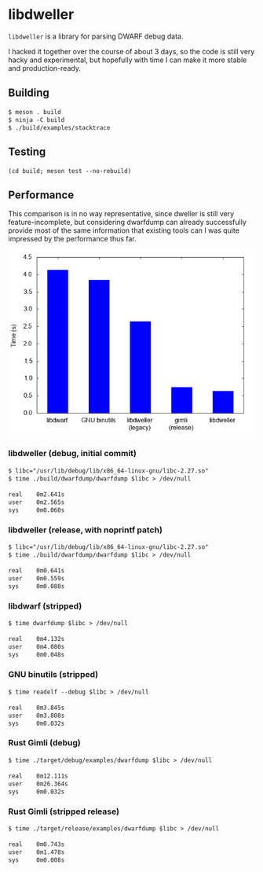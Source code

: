 # libdweller

`libdweller` is a library for parsing DWARF debug data.

I hacked it together over the course of about 3 days, so the code is still
very hacky and experimental, but hopefully with time I can make it more
stable and production-ready.

## Building

```
$ meson . build
$ ninja -C build
$ ./build/examples/stacktrace
```

## Testing

```
(cd build; meson test --no-rebuild)
```

## Performance

This comparison is in no way representative, since dweller is still very
feature-incomplete, but considering dwarfdump can already successfully provide
most of the same information that existing tools can I was quite impressed by
the performance thus far.

![Benchmark plot](./docs/bench.png)

### libdweller (debug, initial commit)

```
$ libc="/usr/lib/debug/lib/x86_64-linux-gnu/libc-2.27.so"
$ time ./build/dwarfdump/dwarfdump $libc > /dev/null

real    0m2.641s
user    0m2.565s
sys     0m0.060s
```

### libdweller (release, with noprintf patch)

```
$ libc="/usr/lib/debug/lib/x86_64-linux-gnu/libc-2.27.so"
$ time ./build/dwarfdump/dwarfdump $libc > /dev/null

real    0m0.641s
user    0m0.559s
sys     0m0.080s
```

### libdwarf (stripped)

```
$ time dwarfdump $libc > /dev/null

real    0m4.132s
user    0m4.080s
sys     0m0.048s
```

### GNU binutils (stripped)

```
$ time readelf --debug $libc > /dev/null

real    0m3.845s
user    0m3.808s
sys     0m0.032s
```

### Rust Gimli (debug)

```
$ time ./target/debug/examples/dwarfdump $libc > /dev/null

real    0m12.111s
user    0m26.364s
sys     0m0.032s
```

### Rust Gimli (stripped release)

```
$ time ./target/release/examples/dwarfdump $libc > /dev/null

real    0m0.743s
user    0m1.478s
sys     0m0.008s
```
